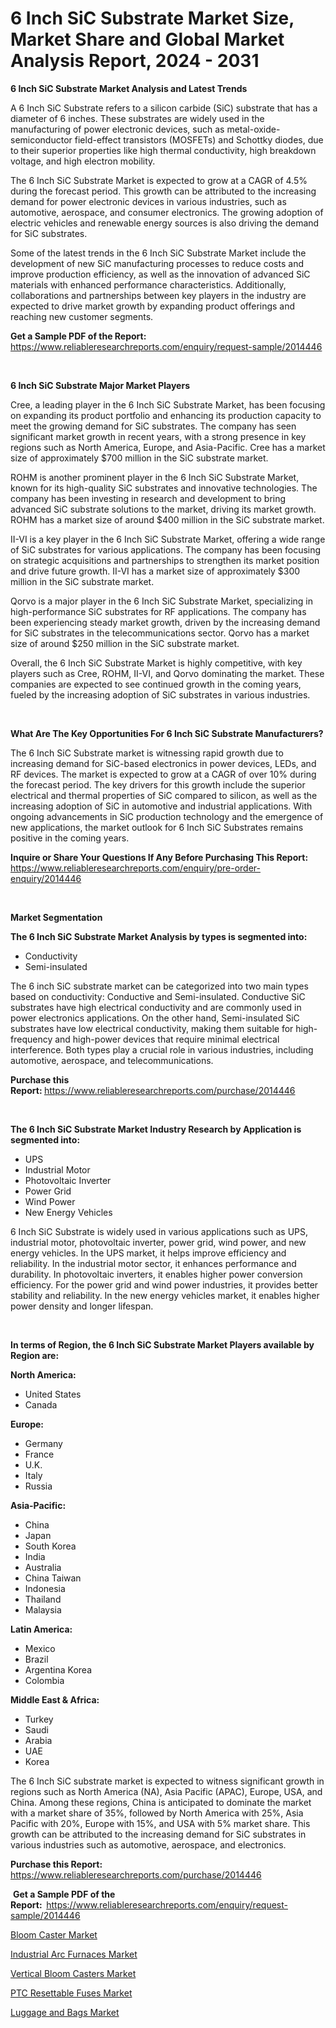<p><h1>6 Inch SiC Substrate Market Size, Market Share and Global Market Analysis Report, 2024 - 2031</h1></p><p><strong>6 Inch SiC Substrate Market Analysis and Latest Trends</strong></p>
<p><p>A 6 Inch SiC Substrate refers to a silicon carbide (SiC) substrate that has a diameter of 6 inches. These substrates are widely used in the manufacturing of power electronic devices, such as metal-oxide-semiconductor field-effect transistors (MOSFETs) and Schottky diodes, due to their superior properties like high thermal conductivity, high breakdown voltage, and high electron mobility.</p><p>The 6 Inch SiC Substrate Market is expected to grow at a CAGR of 4.5% during the forecast period. This growth can be attributed to the increasing demand for power electronic devices in various industries, such as automotive, aerospace, and consumer electronics. The growing adoption of electric vehicles and renewable energy sources is also driving the demand for SiC substrates.</p><p>Some of the latest trends in the 6 Inch SiC Substrate Market include the development of new SiC manufacturing processes to reduce costs and improve production efficiency, as well as the innovation of advanced SiC materials with enhanced performance characteristics. Additionally, collaborations and partnerships between key players in the industry are expected to drive market growth by expanding product offerings and reaching new customer segments.</p></p>
<p><strong>Get a Sample PDF of the Report:&nbsp;</strong> <a href="https://www.reliableresearchreports.com/enquiry/request-sample/2014446">https://www.reliableresearchreports.com/enquiry/request-sample/2014446</a></p>
<p>&nbsp;</p>
<p><strong>6 Inch SiC Substrate Major Market Players</strong></p>
<p><p>Cree, a leading player in the 6 Inch SiC Substrate Market, has been focusing on expanding its product portfolio and enhancing its production capacity to meet the growing demand for SiC substrates. The company has seen significant market growth in recent years, with a strong presence in key regions such as North America, Europe, and Asia-Pacific. Cree has a market size of approximately $700 million in the SiC substrate market.</p><p>ROHM is another prominent player in the 6 Inch SiC Substrate Market, known for its high-quality SiC substrates and innovative technologies. The company has been investing in research and development to bring advanced SiC substrate solutions to the market, driving its market growth. ROHM has a market size of around $400 million in the SiC substrate market.</p><p>II-VI is a key player in the 6 Inch SiC Substrate Market, offering a wide range of SiC substrates for various applications. The company has been focusing on strategic acquisitions and partnerships to strengthen its market position and drive future growth. II-VI has a market size of approximately $300 million in the SiC substrate market.</p><p>Qorvo is a major player in the 6 Inch SiC Substrate Market, specializing in high-performance SiC substrates for RF applications. The company has been experiencing steady market growth, driven by the increasing demand for SiC substrates in the telecommunications sector. Qorvo has a market size of around $250 million in the SiC substrate market.</p><p>Overall, the 6 Inch SiC Substrate Market is highly competitive, with key players such as Cree, ROHM, II-VI, and Qorvo dominating the market. These companies are expected to see continued growth in the coming years, fueled by the increasing adoption of SiC substrates in various industries.</p></p>
<p>&nbsp;</p>
<p><strong>What Are The Key Opportunities For 6 Inch SiC Substrate Manufacturers?</strong></p>
<p><p>The 6 Inch SiC Substrate market is witnessing rapid growth due to increasing demand for SiC-based electronics in power devices, LEDs, and RF devices. The market is expected to grow at a CAGR of over 10% during the forecast period. The key drivers for this growth include the superior electrical and thermal properties of SiC compared to silicon, as well as the increasing adoption of SiC in automotive and industrial applications. With ongoing advancements in SiC production technology and the emergence of new applications, the market outlook for 6 Inch SiC Substrates remains positive in the coming years.</p></p>
<p><strong>Inquire or Share Your Questions If Any Before Purchasing This Report:</strong> <a href="https://www.reliableresearchreports.com/enquiry/pre-order-enquiry/2014446">https://www.reliableresearchreports.com/enquiry/pre-order-enquiry/2014446</a></p>
<p>&nbsp;</p>
<p><strong>Market Segmentation</strong></p>
<p><strong>The 6 Inch SiC Substrate Market Analysis by types is segmented into:</strong></p>
<p><ul><li>Conductivity</li><li>Semi-insulated</li></ul></p>
<p><p>The 6 inch SiC substrate market can be categorized into two main types based on conductivity: Conductive and Semi-insulated. Conductive SiC substrates have high electrical conductivity and are commonly used in power electronics applications. On the other hand, Semi-insulated SiC substrates have low electrical conductivity, making them suitable for high-frequency and high-power devices that require minimal electrical interference. Both types play a crucial role in various industries, including automotive, aerospace, and telecommunications.</p></p>
<p><strong>Purchase this Report:&nbsp;</strong><a href="https://www.reliableresearchreports.com/purchase/2014446">https://www.reliableresearchreports.com/purchase/2014446</a></p>
<p>&nbsp;</p>
<p><strong>The 6 Inch SiC Substrate Market Industry Research by Application is segmented into:</strong></p>
<p><ul><li>UPS</li><li>Industrial Motor</li><li>Photovoltaic Inverter</li><li>Power Grid</li><li>Wind Power</li><li>New Energy Vehicles</li></ul></p>
<p><p>6 Inch SiC Substrate is widely used in various applications such as UPS, industrial motor, photovoltaic inverter, power grid, wind power, and new energy vehicles. In the UPS market, it helps improve efficiency and reliability. In the industrial motor sector, it enhances performance and durability. In photovoltaic inverters, it enables higher power conversion efficiency. For the power grid and wind power industries, it provides better stability and reliability. In the new energy vehicles market, it enables higher power density and longer lifespan.</p></p>
<p>&nbsp;</p>
<p><strong>In terms of Region, the 6 Inch SiC Substrate Market Players available by Region are:</strong></p>
<p>
    <p> <strong> North America: </strong>
        <ul>
            <li>United States</li>
            <li>Canada</li>
        </ul>
        </p> 
    <p> <strong> Europe: </strong>
        <ul>
            <li>Germany</li>
            <li>France</li>
            <li>U.K.</li>
            <li>Italy</li>
            <li>Russia</li>
        </ul>
        </p> 
    <p> <strong> Asia-Pacific: </strong>
        <ul>
            <li>China</li>
            <li>Japan</li>
            <li>South Korea</li>
            <li>India</li>
            <li>Australia</li>
            <li>China Taiwan</li>
            <li>Indonesia</li>
            <li>Thailand</li>
            <li>Malaysia</li>
        </ul>
        </p> 
    <p> <strong> Latin America: </strong>
        <ul>
            <li>Mexico</li>
            <li>Brazil</li>
            <li>Argentina Korea</li>
            <li>Colombia</li>
        </ul>
        </p> 
    <p> <strong> Middle East & Africa: </strong>
        <ul>
            <li>Turkey</li>
            <li>Saudi</li>
            <li>Arabia</li>
            <li>UAE</li>
            <li>Korea</li>
        </ul>
    </p>
    </p>
<p><p>The 6 Inch SiC substrate market is expected to witness significant growth in regions such as North America (NA), Asia Pacific (APAC), Europe, USA, and China. Among these regions, China is anticipated to dominate the market with a market share of 35%, followed by North America with 25%, Asia Pacific with 20%, Europe with 15%, and USA with 5% market share. This growth can be attributed to the increasing demand for SiC substrates in various industries such as automotive, aerospace, and electronics.</p></p>
<p><strong>Purchase this Report: </strong><a href="https://www.reliableresearchreports.com/purchase/2014446">https://www.reliableresearchreports.com/purchase/2014446</a></p>
<p>&nbsp;<strong>Get a Sample PDF of the Report:&nbsp;&nbsp;</strong><a href="https://www.reliableresearchreports.com/enquiry/request-sample/2014446">https://www.reliableresearchreports.com/enquiry/request-sample/2014446</a></p>
<p><strong></strong></p>
<p><p><a href="https://adventurous-uranium-ef9.notion.site/Bloom-Caster-Market-Size-Growth-Outlook-from-2024-to-2031-projecting-at-Market-s-Trends-Analysis-b-715168e336b24591abb175debc305869">Bloom Caster Market</a></p><p><a href="https://extreme-scabiosa-c81.notion.site/Industrial-Arc-Furnaces-Market-A-Comprehensive-Report-of-its-Market-Share-Growth-Trends-2024-20-4e46272c850a4590af690bb9a842c9a6">Industrial Arc Furnaces Market</a></p><p><a href="https://carnation-joke-41f.notion.site/Vertical-Bloom-Casters-Market-Size-Evaluating-its-Market-Trends-Growth-and-Projections-2024-203-ae8a24a4de134beeb9f4ea3b65d27787">Vertical Bloom Casters Market</a></p><p><a href="https://view.publitas.com/reportprime-1/ptc-resettable-fuses-market-research-report-unlocks-analysis-on-the-market-financial-status-market-size-and-market-revenue-upto-2031/">PTC Resettable Fuses Market</a></p><p><a href="https://view.publitas.com/reportprime-1/luggage-and-bags-market-research-report-the-key-to-successful-business-strategy-forecasted-for-period-from-2024-2031/">Luggage and Bags Market</a></p></p>